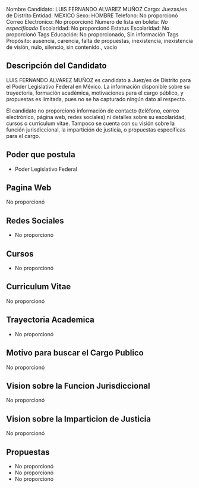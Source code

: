 Nombre Candidato: LUIS FERNANDO ALVAREZ MUÑOZ
Cargo: Juezas/es de Distrito
Entidad: MEXICO
Sexo: HOMBRE
Telefono: No proporcionó
Correo Electronico: No proporcionó
Numero de lista en boleta: *No especificado*
Escolaridad: No proporcionó
Estatus Escolaridad: No proporcionó
Tags Educación: No proporcionado, Sin información
Tags Propósito: ausencia, carencia, falta de propuestas, inexistencia, inexistencia de visión, nulo, silencio, sin contenido., vacío


## Descripción del Candidato 

LUIS FERNANDO ALVAREZ MUÑOZ es candidato a Juez/es de Distrito para el Poder Legislativo Federal en México. La información disponible sobre su trayectoria, formación académica, motivaciones para el cargo público, y propuestas es limitada, pues no se ha capturado ningún dato al respecto.

El candidato no proporcionó información de contacto (teléfono, correo electrónico, página web, redes sociales) ni detalles sobre su escolaridad, cursos o curriculum vitae. Tampoco se cuenta con su visión sobre la función jurisdiccional, la impartición de justicia, o propuestas específicas para el cargo.


## Poder que postula

- Poder Legislativo Federal


## Pagina Web

No proporcionó


## Redes Sociales

- No proporcionó


## Cursos

- No proporcionó


## Curriculum Vitae

No proporcionó


## Trayectoria Academica

- No proporcionó


## Motivo para buscar el Cargo Publico

No proporcionó


## Vision sobre la Funcion Jurisdiccional

No proporcionó


## Vision sobre la Imparticion de Justicia

No proporcionó


## Propuestas

- No proporcionó
- No proporcionó
- No proporcionó

